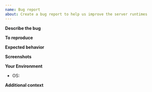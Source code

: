 ```yaml
---
name: Bug report
about: Create a bug report to help us improve the server runtimes
---
```


**Describe the bug**

<!-- A clear and concise description of what the bug is. -->

**To reproduce**

<!-- Steps to reproduce the behavior: -->
<!-- 1. Start the langauge server... -->
<!-- 2. Type '....' -->
<!-- 3. See error -->

**Expected behavior**

<!-- A clear and concise description of what you expected to happen. -->

**Screenshots**

<!-- If applicable, add screenshots to help explain your problem. -->

**Your Environment**

<!-- Please provide any relevent information about your environment -->

-   OS:

**Additional context**

<!-- Add any other context about the problem here. -->
<!-- How has this bug affected you? -->
<!-- What are you trying to achieve? -->
<!-- Do you have any idea of what the solution might be?] -->